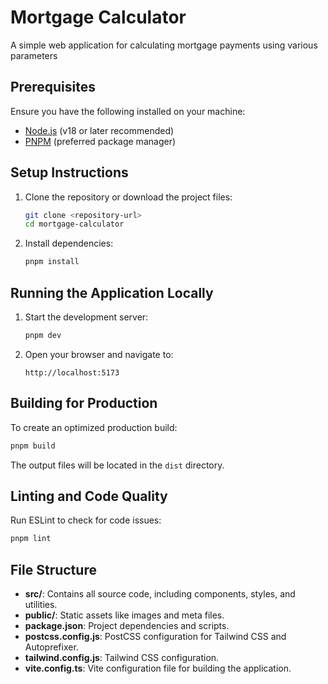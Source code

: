 # Mortgage Calculator

A simple web application for calculating mortgage payments using various parameters

## Prerequisites

Ensure you have the following installed on your machine:

- [Node.js](https://nodejs.org/) (v18 or later recommended)
- [PNPM](https://pnpm.io/) (preferred package manager)

## Setup Instructions

1. Clone the repository or download the project files:

   ```bash
   git clone <repository-url>
   cd mortgage-calculator
   ```

2. Install dependencies:

   ```bash
   pnpm install
   ```

## Running the Application Locally

1. Start the development server:

   ```bash
   pnpm dev
   ```

2. Open your browser and navigate to:

   ```
   http://localhost:5173
   ```

## Building for Production

To create an optimized production build:

```bash
pnpm build
```

The output files will be located in the `dist` directory.

## Linting and Code Quality

Run ESLint to check for code issues:

```bash
pnpm lint
```

## File Structure

- **src/**: Contains all source code, including components, styles, and utilities.
- **public/**: Static assets like images and meta files.
- **package.json**: Project dependencies and scripts.
- **postcss.config.js**: PostCSS configuration for Tailwind CSS and Autoprefixer.
- **tailwind.config.js**: Tailwind CSS configuration.
- **vite.config.ts**: Vite configuration file for building the application.
